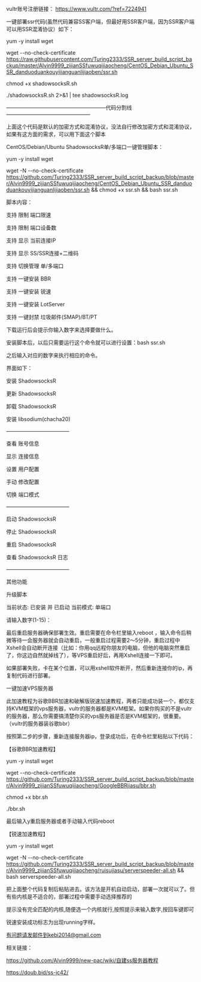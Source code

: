 vultr账号注册链接：     https://www.vultr.com/?ref=7224941






一键部署ssr代码(虽然代码兼容SS客户端，但最好用SSR客户端，因为SSR客户端可以用SSR混淆协议）如下：

yum -y install wget

wget --no-check-certificate https://raw.githubusercontent.com/Turing2333/SSR_server_build_script_backup/master/Alvin9999_zijianSSfuwuqijiaocheng/CentOS_Debian_Ubuntu_SSR_danduoduankouyijianguanlijiaoben/ssr.sh

chmod +x shadowsocksR.sh

./shadowsocksR.sh 2>&1 | tee shadowsocksR.log

———————————————————代码分割线————————————————

上面这个代码是默认的加密方式和混淆协议，没法自行修改加密方式和混淆协议，如果有这方面的需求，可以用下面这个脚本

CentOS/Debian/Ubuntu ShadowsocksR单/多端口一键管理脚本：

yum -y install wget

wget -N --no-check-certificate https://github.com/Turing2333/SSR_server_build_script_backup/blob/master/Alvin9999_zijianSSfuwuqijiaocheng/CentOS_Debian_Ubuntu_SSR_danduoduankouyijianguanlijiaoben/ssr.sh && chmod +x ssr.sh && bash ssr.sh

脚本内容：

支持 限制 端口限速

支持 限制 端口设备数

支持 显示 当前连接IP

支持 显示 SS/SSR连接+二维码

支持 切换管理 单/多端口

支持 一键安装 BBR

支持 一键安装 锐速

支持 一键安装 LotServer

支持 一键封禁 垃圾邮件(SMAP)/BT/PT

下载运行后会提示你输入数字来选择要做什么。

安装脚本后，以后只需要运行这个命令就可以进行设置：bash ssr.sh

之后输入对应的数字来执行相应的命令。

界面如下：

安装 ShadowsocksR

更新 ShadowsocksR

卸载 ShadowsocksR

安装 libsodium(chacha20)

————————————


查看 账号信息

显示 连接信息

设置 用户配置

手动 修改配置

切换 端口模式

————————————


启动 ShadowsocksR

停止 ShadowsocksR

重启 ShadowsocksR

查看 ShadowsocksR 日志

————————————


其他功能

升级脚本

当前状态: 已安装 并 已启动 当前模式: 单端口

请输入数字(1-15)：

最后重启服务器确保部署生效。重启需要在命令栏里输入reboot ，输入命令后稍微等待一会服务器就会自动重启，一般重启过程需要2～5分钟，重启过程中Xshell会自动断开连接（比如：你用qq远程你朋友的电脑，但他的电脑突然重启了，你这边自然就掉线了），等VPS重启好后，再用Xshell连接一下即可。

如果部署失败，卡在某个位置，可以用xshell软件断开，然后重新连接你的ip，再复制代码进行部署。



一键加速VPS服务器

此加速教程为谷歌BBR加速和破解版锐速加速教程，两者只能成功装一个，都仅支持KVM框架的vps服务器，vultr的服务器都是KVM框架。如果你购买的不是vultr的服务器，那么你需要搞清楚你买的vps服务器是否是KVM框架的，很重要。（vultr的服务器装谷歌bbr）

按照第二步的步骤，重新连接服务器ip，登录成功后，在命令栏里粘贴以下代码：

【谷歌BBR加速教程】

yum -y install wget

wget --no-check-certificate https://github.com/Turing2333/SSR_server_build_script_backup/blob/master/Alvin9999_zijianSSfuwuqijiaocheng/GoogleBBRjiasu/bbr.sh

chmod +x bbr.sh

./bbr.sh

最后输入y重启服务器或者手动输入代码reboot


【锐速加速教程】

yum -y install wget

wget -N --no-check-certificate https://github.com/Turing2333/SSR_server_build_script_backup/blob/master/Alvin9999_zijianSSfuwuqijiaocheng/ruisujiasu/serverspeeder-all.sh && bash serverspeeder-all.sh

把上面整个代码复制后粘贴进去。该方法是开机自动启动，部署一次就可以了。但有些内核是不适合的，部署过程中需要手动选择推荐的

提示没有完全匹配的内核,随便选一个内核就行,按照提示来输入数字,按回车键即可

锐速安装成功标志为出现running字样。






有问题请发邮件到kebi2014@gmail.com




相关链接：

https://github.com/Alvin9999/new-pac/wiki/自建ss服务器教程

https://doub.bid/ss-jc42/
